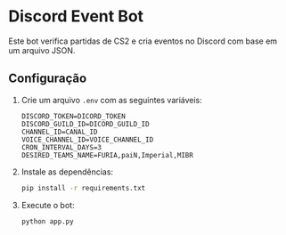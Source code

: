 
# Discord Event Bot

Este bot verifica partidas de CS2 e cria eventos no Discord com base em um arquivo JSON.

## Configuração

1. Crie um arquivo `.env` com as seguintes variáveis:
   ```
   DISCORD_TOKEN=DICORD_TOKEN
   DISCORD_GUILD_ID=DICORD_GUILD_ID
   CHANNEL_ID=CANAL_ID
   VOICE_CHANNEL_ID=VOICE_CHANNEL_ID
   CRON_INTERVAL_DAYS=3
   DESIRED_TEAMS_NAME=FURIA,paiN,Imperial,MIBR
   ```

2. Instale as dependências:
   ```bash
   pip install -r requirements.txt
   ```

3. Execute o bot:
   ```bash
   python app.py
   ```
```
